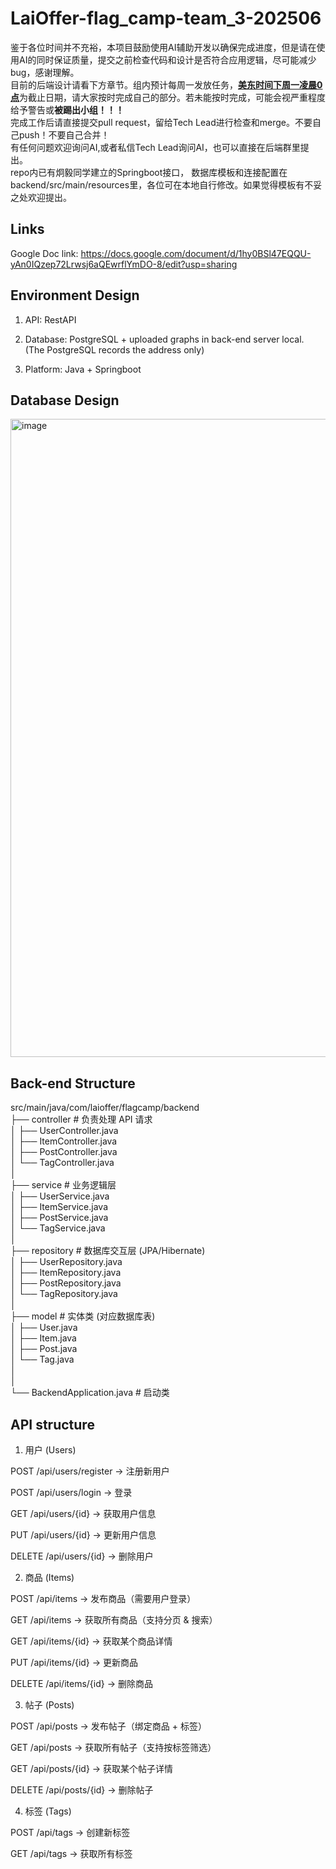 # LaiOffer-flag_camp-team_3-202506

鉴于各位时间并不充裕，本项目鼓励使用AI辅助开发以确保完成进度，但是请在使用AI的同时保证质量，提交之前检查代码和设计是否符合应用逻辑，尽可能减少bug，感谢理解。  
目前的后端设计请看下方章节。组内预计每周一发放任务，<ins>**美东时间下周一凌晨0点**</ins>为截止日期，请大家按时完成自己的部分。若未能按时完成，可能会视严重程度给予警告或**被踢出小组！！！**  
完成工作后请直接提交pull request，留给Tech Lead进行检查和merge。不要自己push！不要自己合并！  
有任何问题欢迎询问AI,或者私信Tech Lead询问AI，也可以直接在后端群里提出。  
repo内已有炯毅同学建立的Springboot接口， 数据库模板和连接配置在backend/src/main/resources里，各位可在本地自行修改。如果觉得模板有不妥之处欢迎提出。  

## Links

Google Doc link: https://docs.google.com/document/d/1hy0BSl47EQQU-yAn0IQzep72Lrwsj6aQEwrflYmDO-8/edit?usp=sharing

## Environment Design

1. API: RestAPI

2. Database: PostgreSQL + uploaded graphs in back-end server local. (The PostgreSQL records the address only)

3. Platform: Java + Springboot

## Database Design 
<img width="1378" height="1021" alt="image" src="https://github.com/user-attachments/assets/d5f0b917-15ac-4327-aa3b-05335bd50547" />





## Back-end Structure
src/main/java/com/laioffer/flagcamp/backend  
├── controller       # 负责处理 API 请求  
│   ├── UserController.java  
│   ├── ItemController.java  
│   ├── PostController.java  
│   └── TagController.java  
│  
├── service          # 业务逻辑层  
│   ├── UserService.java  
│   ├── ItemService.java  
│   ├── PostService.java  
│   └── TagService.java  
│  
├── repository       # 数据库交互层 (JPA/Hibernate)  
│   ├── UserRepository.java  
│   ├── ItemRepository.java  
│   ├── PostRepository.java  
│   └── TagRepository.java  
│  
├── model            # 实体类 (对应数据库表)  
│   ├── User.java  
│   ├── Item.java  
│   ├── Post.java  
│   └── Tag.java  
│  
│  
└── BackendApplication.java  # 启动类  

## API structure
1. 用户 (Users)

POST /api/users/register → 注册新用户

POST /api/users/login → 登录

GET /api/users/{id} → 获取用户信息

PUT /api/users/{id} → 更新用户信息

DELETE /api/users/{id} → 删除用户

2. 商品 (Items)

POST /api/items → 发布商品（需要用户登录）

GET /api/items → 获取所有商品（支持分页 & 搜索）

GET /api/items/{id} → 获取某个商品详情

PUT /api/items/{id} → 更新商品

DELETE /api/items/{id} → 删除商品

3. 帖子 (Posts)

POST /api/posts → 发布帖子（绑定商品 + 标签）

GET /api/posts → 获取所有帖子（支持按标签筛选）

GET /api/posts/{id} → 获取某个帖子详情

DELETE /api/posts/{id} → 删除帖子

4. 标签 (Tags)

POST /api/tags → 创建新标签

GET /api/tags → 获取所有标签

